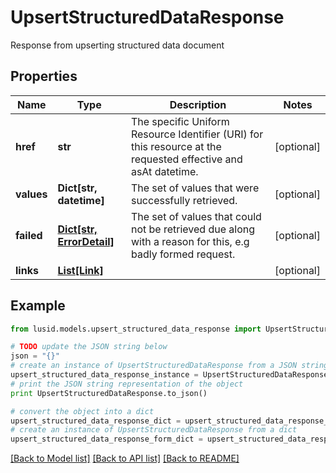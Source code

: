 # UpsertStructuredDataResponse

Response from upserting structured data document

## Properties
Name | Type | Description | Notes
------------ | ------------- | ------------- | -------------
**href** | **str** | The specific Uniform Resource Identifier (URI) for this resource at the requested effective and asAt datetime. | [optional] 
**values** | **Dict[str, datetime]** | The set of values that were successfully retrieved. | [optional] 
**failed** | [**Dict[str, ErrorDetail]**](ErrorDetail.md) | The set of values that could not be retrieved due along with a reason for this, e.g badly formed request. | [optional] 
**links** | [**List[Link]**](Link.md) |  | [optional] 

## Example

```python
from lusid.models.upsert_structured_data_response import UpsertStructuredDataResponse

# TODO update the JSON string below
json = "{}"
# create an instance of UpsertStructuredDataResponse from a JSON string
upsert_structured_data_response_instance = UpsertStructuredDataResponse.from_json(json)
# print the JSON string representation of the object
print UpsertStructuredDataResponse.to_json()

# convert the object into a dict
upsert_structured_data_response_dict = upsert_structured_data_response_instance.to_dict()
# create an instance of UpsertStructuredDataResponse from a dict
upsert_structured_data_response_form_dict = upsert_structured_data_response.from_dict(upsert_structured_data_response_dict)
```
[[Back to Model list]](../README.md#documentation-for-models) [[Back to API list]](../README.md#documentation-for-api-endpoints) [[Back to README]](../README.md)


